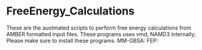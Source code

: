 # FreeEnergy_Calculations
These are the auotmated scripts to perform free energy calculations from AMBER formatted input files. 
These programs uses vmd, NAMD3 internally; Please make sure to install these programs.
MM-GBSA: 
FEP: 
